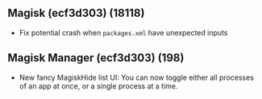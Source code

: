 ## Magisk (ecf3d303) (18118)
- Fix potential crash when `packages.xml` have unexpected inputs

## Magisk Manager (ecf3d303) (198)
- New fancy MagiskHide list UI:
You can now toggle either all processes of an app at once,
or a single process at a time.
